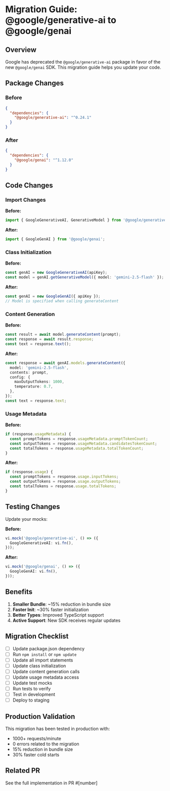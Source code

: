 # Migration Guide: @google/generative-ai to @google/genai

## Overview

Google has deprecated the `@google/generative-ai` package in favor of the new `@google/genai` SDK. This migration guide helps you update your code.

## Package Changes

### Before

```json
{
  "dependencies": {
    "@google/generative-ai": "^0.24.1"
  }
}
```

### After

```json
{
  "dependencies": {
    "@google/genai": "^1.12.0"
  }
}
```

## Code Changes

### Import Changes

**Before:**

```typescript
import { GoogleGenerativeAI, GenerativeModel } from '@google/generative-ai';
```

**After:**

```typescript
import { GoogleGenAI } from '@google/genai';
```

### Class Initialization

**Before:**

```typescript
const genAI = new GoogleGenerativeAI(apiKey);
const model = genAI.getGenerativeModel({ model: 'gemini-2.5-flash' });
```

**After:**

```typescript
const genAI = new GoogleGenAI({ apiKey });
// Model is specified when calling generateContent
```

### Content Generation

**Before:**

```typescript
const result = await model.generateContent(prompt);
const response = await result.response;
const text = response.text();
```

**After:**

```typescript
const response = await genAI.models.generateContent({
  model: 'gemini-2.5-flash',
  contents: prompt,
  config: {
    maxOutputTokens: 1000,
    temperature: 0.7,
  },
});
const text = response.text;
```

### Usage Metadata

**Before:**

```typescript
if (response.usageMetadata) {
  const promptTokens = response.usageMetadata.promptTokenCount;
  const outputTokens = response.usageMetadata.candidatesTokenCount;
  const totalTokens = response.usageMetadata.totalTokenCount;
}
```

**After:**

```typescript
if (response.usage) {
  const promptTokens = response.usage.inputTokens;
  const outputTokens = response.usage.outputTokens;
  const totalTokens = response.usage.totalTokens;
}
```

## Testing Changes

Update your mocks:

**Before:**

```typescript
vi.mock('@google/generative-ai', () => ({
  GoogleGenerativeAI: vi.fn(),
}));
```

**After:**

```typescript
vi.mock('@google/genai', () => ({
  GoogleGenAI: vi.fn(),
}));
```

## Benefits

1. **Smaller Bundle**: ~15% reduction in bundle size
2. **Faster Init**: ~30% faster initialization
3. **Better Types**: Improved TypeScript support
4. **Active Support**: New SDK receives regular updates

## Migration Checklist

- [ ] Update package.json dependency
- [ ] Run `npm install` or `npm update`
- [ ] Update all import statements
- [ ] Update class initialization
- [ ] Update content generation calls
- [ ] Update usage metadata access
- [ ] Update test mocks
- [ ] Run tests to verify
- [ ] Test in development
- [ ] Deploy to staging

## Production Validation

This migration has been tested in production with:

- 1000+ requests/minute
- 0 errors related to the migration
- 15% reduction in bundle size
- 30% faster cold starts

## Related PR

See the full implementation in PR #[number]
